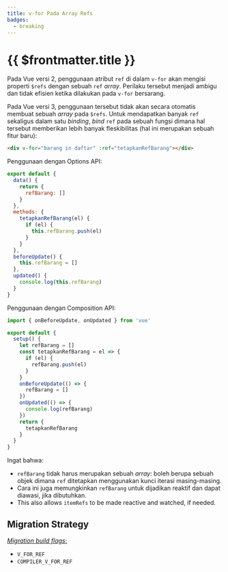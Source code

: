 ```yaml
---
title: v-for Pada Array Refs
badges:
  - breaking
---
```


# {{ $frontmatter.title }} <MigrationBadges :badges="$frontmatter.badges" />

Pada Vue versi 2, penggunaan atribut `ref` di dalam `v-for` akan mengisi properti `$refs` dengan sebuah `ref` _array_. Perilaku tersebut menjadi ambigu dan tidak efisien ketika dilakukan pada `v-for` bersarang.

Pada Vue versi 3, penggunaan tersebut tidak akan secara otomatis membuat sebuah _array_ pada `$refs`. Untuk mendapatkan banyak `ref` sekaligus dalam satu _binding_, _bind_ `ref` pada sebuah fungsi dimana hal tersebut memberikan lebih banyak fleskibilitas (hal ini merupakan sebuah fitur baru):

```html
<div v-for="barang in daftar" :ref="tetapkanRefBarang"></div>
```

Penggunaan dengan Options API:

```js
export default {
  data() {
    return {
      refBarang: []
    }
  },
  methods: {
    tetapkanRefBarang(el) {
      if (el) {
        this.refBarang.push(el)
      }
    }
  },
  beforeUpdate() {
    this.refBarang = []
  },
  updated() {
    console.log(this.refBarang)
  }
}
```

Penggunaan dengan Composition API:

```js
import { onBeforeUpdate, onUpdated } from 'vue'

export default {
  setup() {
    let refBarang = []
    const tetapkanRefBarang = el => {
      if (el) {
        refBarang.push(el)
      }
    }
    onBeforeUpdate(() => {
      refBarang = []
    })
    onUpdated(() => {
      console.log(refBarang)
    })
    return {
      tetapkanRefBarang
    }
  }
}
```

Ingat bahwa:

- `refBarang` tidak harus merupakan sebuah _array_: boleh berupa sebuah objek dimana `ref` ditetapkan menggunakan kunci iterasi masing-masing.
- Cara ini juga memungkinkan `refBarang` untuk dijadikan reaktif dan dapat diawasi, jika dibutuhkan.
- This also allows `itemRefs` to be made reactive and watched, if needed.

## Migration Strategy

[_Migration build flags_:](migration-build.html#compat-configuration)

- `V_FOR_REF`
- `COMPILER_V_FOR_REF`
